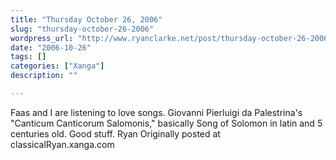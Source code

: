 ```yaml
---
title: "Thursday October 26, 2006"
slug: "thursday-october-26-2006"
wordpress_url: "http://www.ryanclarke.net/post/thursday-october-26-2006/"
date: "2006-10-26"
tags: []
categories: ["Xanga"]
description: ""

---
```


Faas and I are listening to love songs.
Giovanni Pierluigi da Palestrina's "Canticum Canticorum Salomonis," basically Song of Solomon in latin and 5 centuries old. Good stuff.
Ryan
Originally posted at classicalRyan.xanga.com
